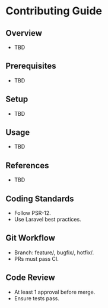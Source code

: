 # Contributing Guide

## Overview
- TBD

## Prerequisites
- TBD

## Setup
- TBD

## Usage
- TBD

## References
- TBD


## Coding Standards
- Follow PSR-12.  
- Use Laravel best practices.  

## Git Workflow
- Branch: feature/, bugfix/, hotfix/.  
- PRs must pass CI.  

## Code Review
- At least 1 approval before merge.  
- Ensure tests pass.  
